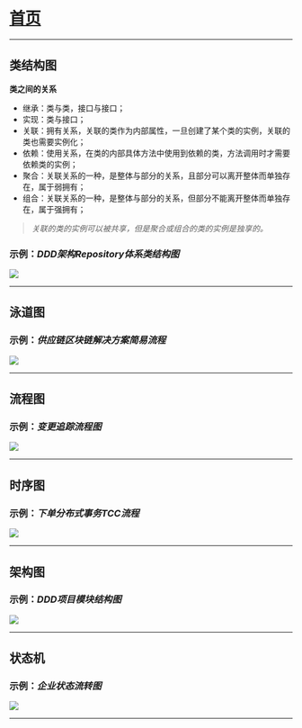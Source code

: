 # [首页](/blog/)

***

## 类结构图

**类之间的关系**

- 继承：类与类，接口与接口；
- 实现：类与接口；
- 关联：拥有关系，关联的类作为内部属性，一旦创建了某个类的实例，关联的类也需要实例化；
- 依赖：使用关系，在类的内部具体方法中使用到依赖的类，方法调用时才需要依赖类的实例；
- 聚合：关联关系的一种，是整体与部分的关系，且部分可以离开整体而单独存在，属于弱拥有；
- 组合：关联关系的一种，是整体与部分的关系，但部分不能离开整体而单独存在，属于强拥有；

> *关联的类的实例可以被共享，但是聚合或组合的类的实例是独享的。*

### 示例：*DDD架构Repository体系类结构图*

![](/blog/pic/Repository体系类结构图.png)

***

## 泳道图

### 示例：*供应链区块链解决方案简易流程*

![](/blog/pic/区块链解决方案简易流程.png)

***

## 流程图

### 示例：*变更追踪流程图*

![](/blog/pic/变更追踪流程.png)

***

## 时序图

### 示例：*下单分布式事务TCC流程*

![](/blog/pic/下单分布式事务TCC流程.png)

***

## 架构图

### 示例：*DDD项目模块结构图*

![](/blog/pic/DDD项目模块结构图.png)

***

## 状态机

### 示例：*企业状态流转图*

![](/blog/pic/企业状态流转图.png)

***

